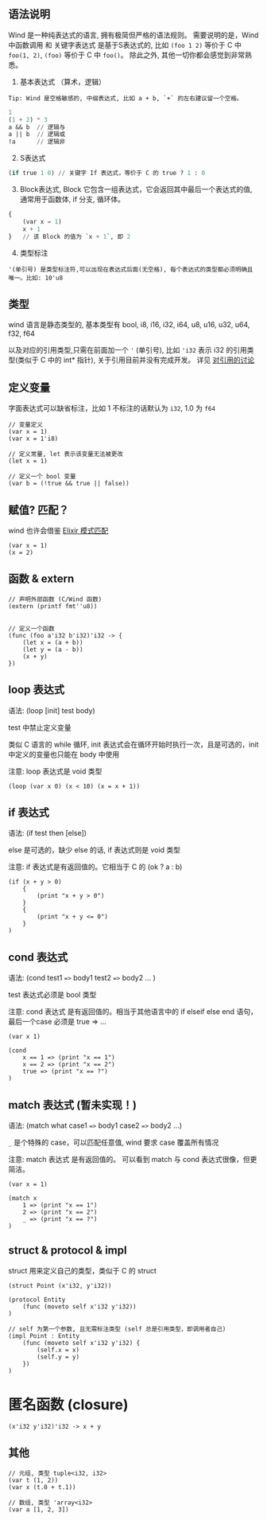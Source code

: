 ## 语法说明
Wind 是一种纯表达式的语言, 拥有极简但严格的语法规则。
需要说明的是，Wind 中函数调用 和 关键字表达式 是基于S表达式的, 比如 `(foo 1 2)` 等价于 C 中 `foo(1, 2)`, `(foo)` 等价于 C 中 `foo()`。
除此之外, 其他一切你都会感觉到非常熟悉。

1. 基本表达式 （算术，逻辑）
```
Tip: Wind 是空格敏感的, 中缀表达式, 比如 a + b, `+` 的左右建议留一个空格。
```
```lisp
1
(1 + 2) * 3
a && b  // 逻辑与
a || b  // 逻辑或
!a      // 逻辑非
```

2. S表达式
```lisp
(if true 1 0) // 关键字 If 表达式，等价于 C 的 true ? 1 : 0
```

3. Block表达式, Block 它包含一组表达式，它会返回其中最后一个表达式的值, 通常用于函数体, if 分支, 循环体。
```lisp
{
    (var x = 1)
    x + 1
}   // 该 Block 的值为 `x + 1`, 即 2 
```

4. 类型标注
```
'(单引号) 是类型标注符,可以出现在表达式后面(无空格), 每个表达式的类型都必须明确且唯一。比如: 10'u8
```

## 类型
wind 语言是静态类型的, 基本类型有 bool, i8, i16, i32, i64, u8, u16, u32, u64, f32, f64

以及对应的引用类型,只需在前面加一个 `'` (单引号), 比如 `'i32` 表示 i32 的引用类型(类似于 C 中的 int* 指针), 关于引用目前并没有完成开发。
详见 [对引用的讨论](https://github.com/julywind168/wind/discussions/2)


## 定义变量
字面表达式可以缺省标注，比如 1 不标注的话默认为 `i32`, 1.0 为 `f64`
```
// 变量定义
(var x = 1)
(var x = 1'i8)

// 定义常量, let 表示该变量无法被更改
(let x = 1)

// 定义一个 bool 变量
(var b = (!true && true || false))
```

## 赋值? 匹配？
wind 也许会借鉴 [Elixir 模式匹配](https://hexdocs.pm/elixir/pattern-matching.html)
```
(var x = 1)
(x = 2)
```

## 函数 & extern
```
// 声明外部函数 (C/Wind 函数)
(extern (printf fmt''u8))


// 定义一个函数
(func (foo a'i32 b'i32)'i32 -> {
    (let x = (a + b))
    (let y = (a - b))
    (x + y)
})
```

## loop 表达式
语法: (loop [init] test body)

test 中禁止定义变量

类似 C 语言的 while 循环, init 表达式会在循环开始时执行一次，且是可选的，init 中定义的变量也只能在 body 中使用

注意: loop 表达式是 void 类型
```
(loop (var x 0) (x < 10) (x = x + 1))
```

## if 表达式
语法: (if test then [else])

else 是可选的，缺少 else 的话, if 表达式则是 void 类型

注意: if 表达式是有返回值的。它相当于 C 的 (ok ? a : b)
```
(if (x + y > 0)
    {
        (print "x + y > 0")
    }
    {
        (print "x + y <= 0")
    }
)
```

## cond 表达式
语法: (cond
    test1 `=>` body1
    test2 `=>` body2
    ...
)

test 表达式必须是 bool 类型

注意: cond 表达式 是有返回值的。相当于其他语言中的 if elseif else end 语句，最后一个case 必须是 true => ...
```
(var x 1)

(cond
    x == 1 => (print "x == 1")
    x == 2 => (print "x == 2")
    true => (print "x == ?")
)
```

## match 表达式 (暂未实现！)
语法: (match what case1 `=>` body1 case2 `=>` body2 ...)

`_` 是个特殊的 case，可以匹配任意值, wind 要求 case 覆盖所有情况

注意: match 表达式 是有返回值的。 可以看到 match 与 cond 表达式很像，但更简洁。
```
(var x = 1)

(match x 
    1 => (print "x == 1")
    2 => (print "x == 2")
    _ => (print "x == ?")
)
```

## struct & protocol & impl
struct 用来定义自己的类型，类似于 C 的 struct

```
(struct Point (x'i32, y'i32))

(protocol Entity
    (func (moveto self x'i32 y'i32))
)

// self 为第一个参数, 且无需标注类型 (self 总是引用类型，即调用者自己)
(impl Point : Entity
    (func (moveto self x'i32 y'i32) {
        (self.x = x)
        (self.y = y)
    })
)
```

# 匿名函数 (closure)
```
(x'i32 y'i32)'i32 -> x + y
```

## 其他
```
// 元组, 类型 tuple<i32, i32>
(var t (1, 2))
(var x (t.0 + t.1))

// 数组, 类型 'array<i32>
(var a [1, 2, 3])
```